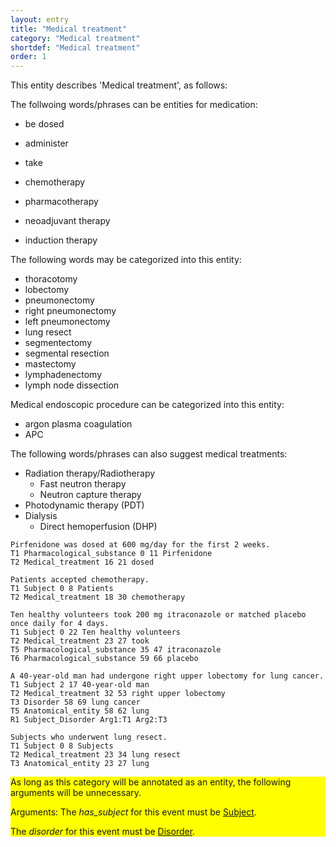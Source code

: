```yaml
---
layout: entry
title: "Medical treatment"
category: "Medical treatment"
shortdef: "Medical treatment"
order: 1
---
```


This entity describes 'Medical treatment', as follows:

The follwoing words/phrases can be entities for medication:
- be dosed
- administer
- take

- chemotherapy
- pharmacotherapy
- neoadjuvant therapy
- induction therapy

The following words may be categorized into this entity:

- thoracotomy
- lobectomy
- pneumonectomy
- right pneumonectomy
- left pneumonectomy
- lung resect
- segmentectomy
- segmental resection
- mastectomy
- lymphadenectomy
- lymph node dissection

Medical endoscopic procedure can be categorized into this entity:
- argon plasma coagulation
- APC

The following words/phrases can also suggest medical treatments:

- Radiation therapy/Radiotherapy
  - Fast neutron therapy
  - Neutron capture therapy
- Photodynamic therapy (PDT)
- Dialysis
  - Direct hemoperfusion (DHP)

~~~ ann
Pirfenidone was dosed at 600 mg/day for the first 2 weeks.
T1 Pharmacological_substance 0 11 Pirfenidone
T2 Medical_treatment 16 21 dosed
~~~
~~~ ann
Patients accepted chemotherapy.
T1 Subject 0 8 Patients
T2 Medical_treatment 18 30 chemotherapy
~~~
~~~ ann
Ten healthy volunteers took 200 mg itraconazole or matched placebo once daily for 4 days.
T1 Subject 0 22 Ten healthy volunteers
T2 Medical_treatment 23 27 took
T5 Pharmacological_substance 35 47 itraconazole
T6 Pharmacological_substance 59 66 placebo
~~~
~~~ ann
A 40-year-old man had undergone right upper lobectomy for lung cancer.
T1 Subject 2 17 40-year-old man
T2 Medical_treatment 32 53 right upper lobectomy
T3 Disorder 58 69 lung cancer
T5 Anatomical_entity 58 62 lung
R1 Subject_Disorder Arg1:T1 Arg2:T3
~~~
~~~ ann
Subjects who underwent lung resect.
T1 Subject 0 8 Subjects
T2 Medical_treatment 23 34 lung resect
T3 Anatomical_entity 23 27 lung
~~~



<div style="background-color: yellow" markdown="1">
As long as this category will be annotated as an entity, the following arguments will be unnecessary.

Arguments:
The *has_subject* for this event must be [Subject]().

The *disorder* for this event must be [Disorder]().

</div>
